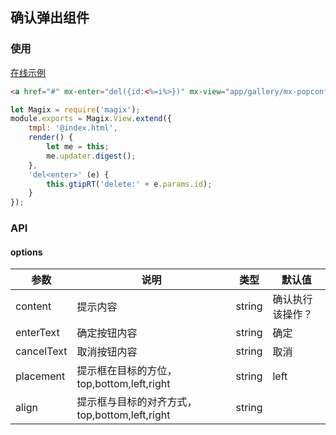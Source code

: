 ## 确认弹出组件

### 使用

<a href="https://thx.github.io/magix-gallery/#!/mx-popconfirm/index" target="_blank">在线示例</a>
```html
<a href="#" mx-enter="del({id:<%=i%>})" mx-view="app/gallery/mx-popconfirm/index">删除</a>
```

```js
let Magix = require('magix');
module.exports = Magix.View.extend({
    tmpl: '@index.html',
    render() {
        let me = this;
        me.updater.digest();
    },
    'del<enter>' (e) {
        this.gtipRT('delete:' + e.params.id);
    }
});
```

### API

#### options
| 参数 | 说明 | 类型 | 默认值 |
| -------- | -------- | -------- | -------- |
| content    | 提示内容 | string | 确认执行该操作？ |
| enterText     | 确定按钮内容 | string | 确定  |
| cancelText     | 取消按钮内容 | string | 取消  |
| placement | 提示框在目标的方位，top,bottom,left,right | string | left |
| align | 提示框与目标的对齐方式，top,bottom,left,right | string | &nbsp; |


